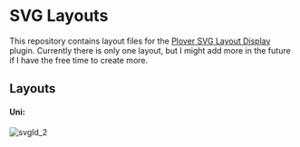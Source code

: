 # SVG Layouts

This repository contains layout files for the [Plover SVG Layout Display](https://github.com/Kaoffie/plover_svg_layout_display) plugin. Currently there is only one layout, but I might add more in the future if I have the free time to create more.


## Layouts

#### Uni:

![svgld_2](https://user-images.githubusercontent.com/30435273/178503535-26bcdb13-d74b-40cf-ab64-e6c0c8e6d4dc.png)